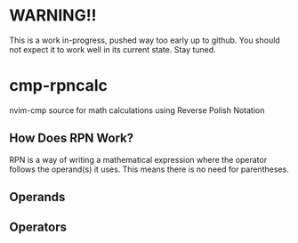 # WARNING!!

This is a work in-progress, pushed way too early up to github. You should not expect it to work well in its current state. Stay tuned.

# cmp-rpncalc
nvim-cmp source for math calculations using Reverse Polish Notation

## How Does RPN Work?

RPN is a way of writing a mathematical expression where the operator follows the operand(s) it uses. This means there is no need for parentheses.

## Operands

## Operators
